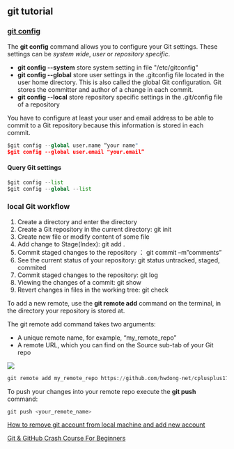 ## git tutorial

### [git config](https://www.vogella.com/tutorials/Git/article.html)

The **git config** command allows you to configure your Git settings. These settings can be *system wide*, *user* or *repository specific*.

+ **git config --system** store system setting in file "/etc/gitconfig"
+ **git config --global** store user settings in the .gitconfig file located in the user home directory. This is also called the global Git configuration. Git stores the committer and author of a change in each commit.
+ **git config --local**  store repository specific settings in the .git/config file of a repository


You have to configure at least your user and email address to be able to commit to a Git repository because this information is stored in each commit.

```python
$git config --global user.name “your name" 
$git config --global user.email "your.email”

```
#### Query Git settings

```python
$git config --list
$git config --global --list
```

### local Git workflow 

1. Create a directory and enter the directory
2. Create a Git repository in the current directory: git init
3. Create new file or modify content of some file
4. Add change to Stage(Index):  git add . 
5. Commit staged changes to the repository ： git commit –m”comments”
6. See the current status of your repository: git status
    untracked,  staged,  commited
7. Commit staged changes to the repository: git log
8. Viewing the changes of a commit: git show
9. Revert changes in files in the working tree: git check


To add a new remote, use the **git remote add** command on the terminal, in the directory your repository is stored at.

The git remote add command takes two arguments:

- A unique remote name, for example, “my_remote_repo”
- A remote URL, which you can find on the Source sub-tab of your Git repo

![](https://hwdong-net.github.io/imgs/git/git_add_remote.png)

```python
git remote add my_remote_repo https://github.com/hwdong-net/cplusplus17.git
```

To push your changes into your remote repo execute the **git push <remote> <branch>** command:

```python
git push <your_remote_name>
```

[How to remove git account from local machine and add new account](https://stackoverflow.com/questions/43573790/how-to-remove-git-account-from-local-machine-and-add-new-account)


[Git & GitHub Crash Course For Beginners](https://www.youtube.com/watch?v=SWYqp7iY_Tc)
